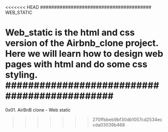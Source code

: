 <<<<<<< HEAD
########################################
WEB_STATIC

Web_static is the html and css version of the Airbnb_clone project.
Here we will learn how to design web pages with html and do some css styling.
##############################################
=======
0x01. AirBnB clone - Web static
>>>>>>> 270ffbbeb9bf30db1057cd2534eccda03039b468
